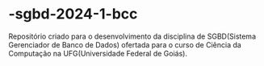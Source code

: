 # -sgbd-2024-1-bcc
Repositório criado para o desenvolvimento da disciplina de SGBD(Sistema Gerenciador de Banco de Dados) ofertada para o curso de Ciência da Computação na UFG(Universidade Federal de Goiás).
